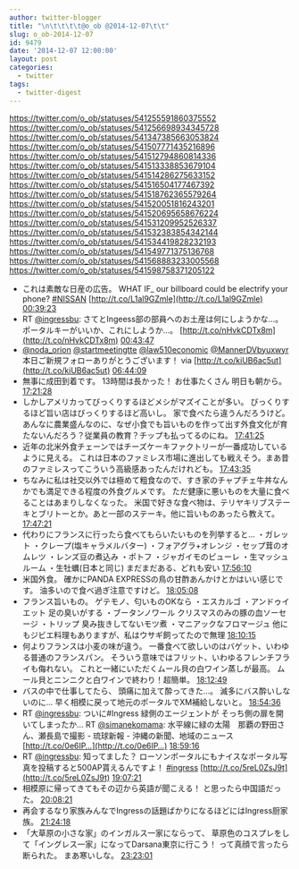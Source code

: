 ```yaml
---
author: twitter-blogger
title: "\n\t\t\t\t@o_ob @2014-12-07\t\t"
slug: o_ob-2014-12-07
id: 9479
date: '2014-12-07 12:00:00'
layout: post
categories:
  - twitter
tags:
  - twitter-digest
---
```


https://twitter.com/o_ob/statuses/541255591860375552 https://twitter.com/o_ob/statuses/541256698934345728 https://twitter.com/o_ob/statuses/541347385663053824 https://twitter.com/o_ob/statuses/541507771435216896 https://twitter.com/o_ob/statuses/541512794860814336 https://twitter.com/o_ob/statuses/541513338853679104 https://twitter.com/o_ob/statuses/541514286275633152 https://twitter.com/o_ob/statuses/541516504177467392 https://twitter.com/o_ob/statuses/541518762365579264 https://twitter.com/o_ob/statuses/541520051816243201 https://twitter.com/o_ob/statuses/541520695658676224 https://twitter.com/o_ob/statuses/541531209952526337 https://twitter.com/o_ob/statuses/541532383854342144 https://twitter.com/o_ob/statuses/541534419828232193 https://twitter.com/o_ob/statuses/541549771375136768 https://twitter.com/o_ob/statuses/541568883233005568 https://twitter.com/o_ob/statuses/541598758371205122  

*   これは素敵な日産の広告。 WHAT IF_ our billboard could be electrify your phone? [#NISSAN](https://twitter.com/search?q=%23NISSAN&src=hash) [http://t.co/L1al9GZmle](http://t.co/L1al9GZmle) [00:39:23](https://twitter.com/o_ob/statuses/541255591860375552)
*   RT [@ingressbu](https://twitter.com/ingressbu): さてとIngeess部の部員へのお土産は何にしようかな...。 ポータルキーがいいか、これにしようか...。 [http://t.co/nHvkCDTx8m](http://t.co/nHvkCDTx8m) [00:43:47](https://twitter.com/o_ob/statuses/541256698934345728)
*   [@noda_orion](https://twitter.com/noda_orion) [@startmeetingtte](https://twitter.com/startmeetingtte) [@law510economic](https://twitter.com/law510economic) [@MannerDVbyuxwyr](https://twitter.com/MannerDVbyuxwyr) 本日ご新規フォローありがとうございます！ via [http://t.co/kiUB6ac5ut](http://t.co/kiUB6ac5ut) [06:44:09](https://twitter.com/o_ob/statuses/541347385663053824)
*   無事に成田到着です。 13時間は長かった！ お仕事たくさん 明日も朝から。 [17:21:28](https://twitter.com/o_ob/statuses/541507771435216896)
*   しかしアメリカってびっくりするほどメシがマズイことが多い。 びっくりするほど旨い店はびっくりするほど高いし。 家で食べたら違うんだろうけど。 あんなに農業盛んなのに、なぜ小食でも旨いものを作って出す外食文化が育たないんだろう？従業員の教育？チップも払ってるのにね。 [17:41:25](https://twitter.com/o_ob/statuses/541512794860814336)
*   近年の北米外食チェーンではチーズケーキファクトリーが一番成功しているように見える。 これは日本のファミレス市場に進出しても戦えそう。まあ昔のファミレスってこういう高級感あったんだけれども。 [17:43:35](https://twitter.com/o_ob/statuses/541513338853679104)
*   ちなみに私は社交以外では極めて粗食なので、すき家のチャプチェ牛丼なんかでも満足できる程度の外食グルメです。 ただ健康に悪いものを大量に食べることはあまりしなくなった。 米国で好きな食べ物は、テリヤキリブステーキとブリトーとか。あと一部のステーキ。他に旨いものあったら教えて。 [17:47:21](https://twitter.com/o_ob/statuses/541514286275633152)
*   代わりにフランスに行ったら食べてもらいたいものを列挙すると... ・ガレット ・クレープ(塩キャラメルバター) ・フォアグラ+オレンジ ・セップ茸のオムレツ ・レンズ豆の煮込み ・ポトフ ・ジャガイモのピューレ ・生マッシュルーム ・生牡蠣(日本と同じ) まだまだある、どれも安い [17:56:10](https://twitter.com/o_ob/statuses/541516504177467392)
*   米国外食。 確かにPANDA EXPRESSの鳥の甘酢あんかけとかはいい感じです。 油多いので食べ過ぎ注意ですけど。 [18:05:08](https://twitter.com/o_ob/statuses/541518762365579264)
*   フランス旨いもの。 ゲテモノ、匂いものOKなら ・エスカルゴ ・アンドゥイエット 足の臭いがする ・ブータンノワール クリスマスのみの豚の血ソーセージ ・トリップ 臭み抜きしてないモツ煮 ・マニアックなフロマージュ 他にもジビエ料理もありますが、私はウサギ飼ってたので無理 [18:10:15](https://twitter.com/o_ob/statuses/541520051816243201)
*   何よりフランスは小麦の味が違う。 一番食べて欲しいのはバゲット、いわゆる普通のフランスパン。 そういう意味ではフリット、いわゆるフレンチフライも侮れない。 これと一緒にいただくムール貝の白ワイン蒸しが最高。 ムール貝とニンニクと白ワインで終わり！超簡単。 [18:12:49](https://twitter.com/o_ob/statuses/541520695658676224)
*   バスの中で仕事してたら、 頭痛に加えて酔ってきた…。 滅多にバス酔いしないのに... 早く相模に戻って地元のポータルでXM補給しないと。 [18:54:36](https://twitter.com/o_ob/statuses/541531209952526337)
*   RT [@ingressbu](https://twitter.com/ingressbu): ついに#Ingress 緑側のエージェントが そっち側の扉を開いてしまったか... RT [@simanekomama](https://twitter.com/simanekomama): 水平線に緑の太陽　那覇の野田さん、瀬長島で撮影 - 琉球新報 - 沖縄の新聞、地域のニュース [http://t.co/0e6IP…](http://t.co/0e6IP…) [18:59:16](https://twitter.com/o_ob/statuses/541532383854342144)
*   RT [@ingressbu](https://twitter.com/ingressbu): 知ってました？ ローソンポータルにもナイスなポータル写真を投稿すると500AP貰えるんですよ！ [#ingress](https://twitter.com/search?q=%23ingress&src=hash) [http://t.co/5reL0ZsJ9t](http://t.co/5reL0ZsJ9t) [19:07:21](https://twitter.com/o_ob/statuses/541534419828232193)
*   相模原に帰ってきてもその辺から英語が聞こえる！ と思ったら中国語だった。 [20:08:21](https://twitter.com/o_ob/statuses/541549771375136768)
*   再会するなり家族みんなでIngressの話題ばかりになるほどにはIngress厨家族。 [21:24:18](https://twitter.com/o_ob/statuses/541568883233005568)
*   「大草原の小さな家」のインガルス一家にならって、 草原色のコスプレをして「イングレス一家」になってDarsana東京に行こう！ って真顔で言ったら断られた。 まあ寒いしな。 [23:23:01](https://twitter.com/o_ob/statuses/541598758371205122)
